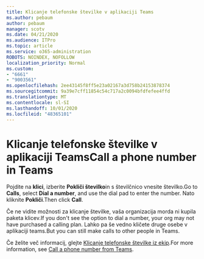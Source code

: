 ```yaml
---
title: Klicanje telefonske številke v aplikaciji Teams
ms.author: pebaum
author: pebaum
manager: scotv
ms.date: 04/21/2020
ms.audience: ITPro
ms.topic: article
ms.service: o365-administration
ROBOTS: NOINDEX, NOFOLLOW
localization_priority: Normal
ms.custom:
- "6661"
- "9003561"
ms.openlocfilehash: 2ee43145f8ff5e23a02167a3d758b24153878374
ms.sourcegitcommit: 9a39e7cff11854c54c717a2c0094bfdfefee4ffd
ms.translationtype: MT
ms.contentlocale: sl-SI
ms.lasthandoff: 10/01/2020
ms.locfileid: "48365101"
---
```

# <a name="call-a-phone-number-in-teams"></a><span data-ttu-id="448cd-102">Klicanje telefonske številke v aplikaciji Teams</span><span class="sxs-lookup"><span data-stu-id="448cd-102">Call a phone number in Teams</span></span>

<span data-ttu-id="448cd-103">Pojdite na  **klici**, izberite  **Pokliči številko**in s številčnico vnesite številko.</span><span class="sxs-lookup"><span data-stu-id="448cd-103">Go to  **Calls**, select  **Dial a number**, and use the dial pad to enter the number.</span></span> <span data-ttu-id="448cd-104">Nato kliknite  **Pokliči**.</span><span class="sxs-lookup"><span data-stu-id="448cd-104">Then click  **Call**.</span></span>

<span data-ttu-id="448cd-105">Če ne vidite možnosti za klicanje številke, vaša organizacija morda ni kupila paketa klicev.</span><span class="sxs-lookup"><span data-stu-id="448cd-105">If you don't see the option to dial a number, your org may not have purchased a calling plan.</span></span> <span data-ttu-id="448cd-106">Lahko pa še vedno kličete druge osebe v aplikaciji teams.</span><span class="sxs-lookup"><span data-stu-id="448cd-106">But you can still make calls to other people in Teams.</span></span>  

<span data-ttu-id="448cd-107">Če želite več informacij, glejte [Klicanje telefonske številke iz ekip](https://support.microsoft.com/office/20d24ace-2851-4c29-8441-30dd2a5cf078).</span><span class="sxs-lookup"><span data-stu-id="448cd-107">For more information, see [Call a phone number from Teams](https://support.microsoft.com/office/20d24ace-2851-4c29-8441-30dd2a5cf078).</span></span>

